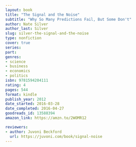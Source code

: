 ```yaml
---
layout: book
title: "The Signal and the Noise"
subtitle: "Why So Many Predictions Fail, But Some Don't"
author: Nate Silver
author_last: Silver
slug: silver-the-signal-and-the-noise
type: nonfiction
cover: true
series: 
part: 
genres:
- science
- business
- economics
- politics
isbn: 9781594204111
rating: 4
pages: 544
format: kindle
publish_year: 2012
date_started: 2016-03-28
date_completed: 2016-04-27
goodreads_id: 13588394
amazon_link: https://amzn.to/2WOMR12

reviewers:
- author: Juvoni Beckford
  url: https://juvoni.com/book/signal-noise
---
```

